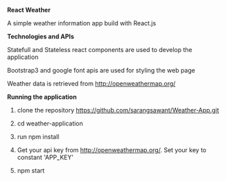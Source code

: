 **React Weather**

A simple weather information app build with React.js

**Technologies and APIs**

Statefull and Stateless react components are used to develop the application

Bootstrap3 and google font apis are used for styling the web page

Weather data is retrieved from http://openweathermap.org/


**Running the application**

 1. clone the repository https://github.com/sarangsawant/Weather-App.git
 
 2. cd weather-application
 
 3. run npm install
 
 4. Get your api key from http://openweathermap.org/. Set your key to constant 'APP_KEY'
 
 5. npm start
